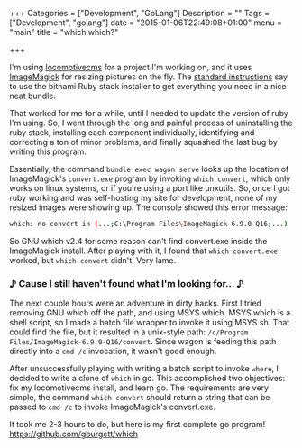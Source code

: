 +++
Categories = ["Development", "GoLang"]
Description = ""
Tags = ["Development", "golang"]
date = "2015-01-06T22:49:08+01:00"
menu = "main"
title = "which which?"

+++

I'm using [locomotivecms](http://locomotivecms.com/) for a project I'm working on, and it uses [ImageMagick](http://www.imagemagick.org/) for resizing pictures on the fly.  The [standard instructions](http://doc.locomotivecms.com/get-started/install-wagon#windows) say to use the bitnami Ruby stack installer to get everything you need in a nice neat bundle.

That worked for me for a while, until I needed to update the version of ruby I'm using.  So, I went through the long and painful process of uninstalling the ruby stack, installing each component individually, identifying and correcting a ton of minor problems, and finally squashed the last bug by writing this program.

Essentially, the command `bundle exec wagon serve` looks up the location of ImageMagick's `convert.exe` program by invoking `which convert`, which only works on linux systems, or if you're using a port like unxutils.  So, once I got ruby working and was self-hosting my site for development, none of my resized images were showing up.  The console showed this error message:

```sh
which: no convert in (...;C:\Program Files\ImageMagick-6.9.0-Q16;...)
```

So GNU which v2.4 for some reason can't find convert.exe inside the ImageMagick install.  After playing with it, I found that `which convert.exe` worked, but `which convert` didn't.  Very lame.

###  ♪ Cause I still haven't found what I'm looking for... ♪

The next couple hours were an adventure in dirty hacks.  First I tried removing GNU which off the path, and using MSYS which.  MSYS which is a shell script, so I made a batch file wrapper to invoke it using MSYS sh.  That could find the file, but it resulted in a unix-style path: `/c/Program Files/ImageMagick-6.9.0-Q16/convert`.  Since wagon is feeding this path directly into a `cmd /c` invocation, it wasn't good enough.

After unsuccessfully playing with writing a batch script to invoke `where`, I decided to write a clone of `which` in go.  This accomplished two objectives: fix my locomotivecms install, and learn go.  The requirements are very simple, the command `which convert` should return a string that can be passed to `cmd /c` to invoke ImageMagick's convert.exe.

It took me 2-3 hours to do, but here is my first complete go program! https://github.com/gburgett/which